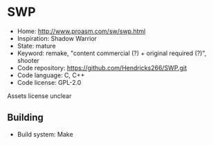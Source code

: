 # SWP

- Home: http://www.proasm.com/sw/swp.html
- Inspiration: Shadow Warrior
- State: mature
- Keyword: remake, "content commercial (?) + original required (?)", shooter
- Code repository: https://github.com/Hendricks266/SWP.git
- Code language: C, C++
- Code license: GPL-2.0

Assets license unclear

## Building

- Build system: Make
